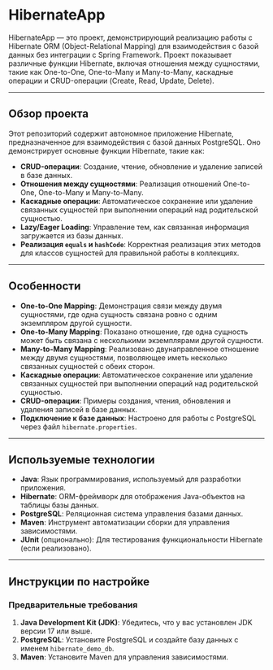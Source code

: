 # HibernateApp

HibernateApp — это проект, демонстрирующий реализацию работы с Hibernate ORM (Object-Relational Mapping) для взаимодействия с базой данных без интеграции с Spring Framework. Проект показывает различные функции Hibernate, включая отношения между сущностями, такие как One-to-One, One-to-Many и Many-to-Many, каскадные операции и CRUD-операции (Create, Read, Update, Delete).

---

## Обзор проекта

Этот репозиторий содержит автономное приложение Hibernate, предназначенное для взаимодействия с базой данных PostgreSQL. Оно демонстрирует основные функции Hibernate, такие как:

- **CRUD-операции**: Создание, чтение, обновление и удаление записей в базе данных.
- **Отношения между сущностями**: Реализация отношений One-to-One, One-to-Many и Many-to-Many.
- **Каскадные операции**: Автоматическое сохранение или удаление связанных сущностей при выполнении операций над родительской сущностью.
- **Lazy/Eager Loading**: Управление тем, как связанная информация загружается из базы данных.
- **Реализация `equals` и `hashCode`**: Корректная реализация этих методов для классов сущностей для правильной работы в коллекциях.

---

## Особенности

- **One-to-One Mapping**: Демонстрация связи между двумя сущностями, где одна сущность связана ровно с одним экземпляром другой сущности.
- **One-to-Many Mapping**: Показано отношение, где одна сущность может быть связана с несколькими экземплярами другой сущности.
- **Many-to-Many Mapping**: Реализовано двунаправленное отношение между двумя сущностями, позволяющее иметь несколько связанных сущностей с обеих сторон.
- **Каскадные операции**: Автоматическое сохранение или удаление связанных сущностей при выполнении операций над родительской сущностью.
- **CRUD-операции**: Примеры создания, чтения, обновления и удаления записей в базе данных.
- **Подключение к базе данных**: Настроено для работы с PostgreSQL через файл `hibernate.properties`.

---

## Используемые технологии

- **Java**: Язык программирования, используемый для разработки приложения.
- **Hibernate**: ORM-фреймворк для отображения Java-объектов на таблицы базы данных.
- **PostgreSQL**: Реляционная система управления базами данных.
- **Maven**: Инструмент автоматизации сборки для управления зависимостями.
- **JUnit** (опционально): Для тестирования функциональности Hibernate (если реализовано).

---

## Инструкции по настройке

### Предварительные требования

1. **Java Development Kit (JDK)**: Убедитесь, что у вас установлен JDK версии 17 или выше.
2. **PostgreSQL**: Установите PostgreSQL и создайте базу данных с именем `hibernate_demo_db`.
3. **Maven**: Установите Maven для управления зависимостями.
